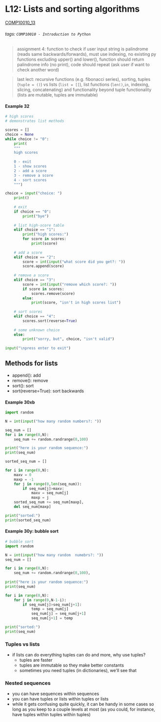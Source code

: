 # L12: Lists and sorting algorithms
[COMP10010_13](https://brightspace.ucd.ie/d2l/le/content/129818/viewContent/1693047/View)
###### tags: `COMP10010 - Introduction to Python`

> assignment 4: function to check if user input string is palindrome (reads same backwards/forwards), must use indexing, no existing py functions excluding upper() and lower(), function should return palindrome info (no print), code should repeat (ask user if want to check another word)

> last lect: recursive functions (e.g. fibonacci series), sorting, tuples (```tuple = ()```) vs lists (```list = []```), list functions (```len()```,```in```, indexing, slicing, concatenating) and functionality beyond tuple functionality (lists are mutable, tuples are immutable)

#### Example 32
``` python
# high scores
# demonstrates list methods

scores = []
choice = None
while choice != "0":
    print(
    """
    high scores
    
    0 - exit
    1 - show scores
    2 - add a score
    3 - remove a score
    4 - sort scores
    """)

choice = input("choice: ")
    print()
    
    # exit
    if choice == "0":
        print("bye")
    
    # list high-score table
    elif choice == "1":
        print("high scores:")
        for score in scores:
            print(score)
    
    # add a score
    elif choice == "2":
        score = int(input("what score did you get?: "))
        score.append(score)
        
    # remove a score
    elif choice == "3":
        score = int(input("remove which score?: "))
        if score in scores:
            scores.remove(score)
        else:
            print(score, "isn't in high scores list")
    
    # sort scores
    elif choice == "4":
        scores.sort(reverse=True)
    
    # some unknown choice
    else:
        print("sorry, but", choice, "isn't valid")
    
input("\npress enter to exit")
```

## Methods for lists
- append(): add
- remove(): remove
- sort(): sort
- sort(reverse=True): sort backwards

#### Example 30xb
``` python
import random

N = int(input("how many random numbers?: "))

seq_num = []
for i in range(0,N):
    seq_num += random.randrange(0,100)

print("here is your random sequence:")
print(seq_num)

sorted_seq_num = []

for i in range(0,N):
    maxv = 0
    maxp = -1
    for j in range(0,len(seq_num)):
        if seq_num[j]>maxv:
            maxv = seq_num[j]
            maxp = j
    sorted_seq_num += seq_num[maxp],
    del seq_num[maxp]

print("sorted:")
print(sorted_seq_num)
```

#### Example 30y: bubble sort
``` python
# bubble sort
import random

N = int(input("how many random  numebrs?: "))
seq_num = []

for i in range(0,N):
    seq_num += random.randrange(0,100),
    
print("here is your random sequence:")
print(seq_num)

for i in range(0,N):
    for j in range(0,N-1-i):
        if seq_num[j]>seq_num[j+1]:
            temp = seq_num[j]
            seq_num[j] = seq_num[j+1]
            seq_num[j+1] = temp

print("sorted:")
print(seq_num)
```

### Tuples vs lists
- if lists can do everything tuples can do and more, why use tuples?
    - tuples are faster
    - tuples are immutable so they make better constants
    - sometimes you need tuples (in dictionaries), we'll see that

### Nested sequences
- you can have sequences within sequences
- you can have tuples or lists within tuples or lists
- while it gets confusing quite quickly, it can be handy in some cases so long as you keep to a couple levels at most (as you could, for instance,  have tuples within tuples within tuples)





